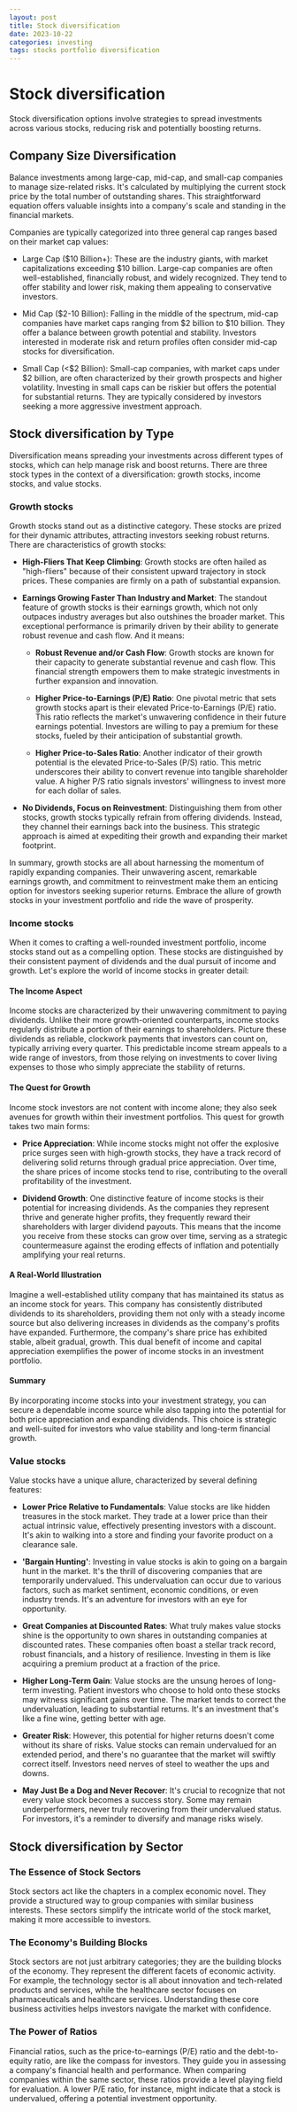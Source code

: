```yaml
---
layout: post
title: Stock diversification
date: 2023-10-22
categories: investing
tags: stocks portfolio diversification
---
```


# Stock diversification

Stock diversification options involve strategies to spread investments across various stocks, reducing risk and potentially boosting returns.

## Company Size Diversification

Balance investments among large-cap, mid-cap, and small-cap companies to manage size-related risks. It's calculated by multiplying the current stock price by the total number of outstanding shares. This straightforward equation offers valuable insights into a company's scale and standing in the financial markets.

Companies are typically categorized into three general cap ranges based on their market cap values:

- Large Cap ($10 Billion+): These are the industry giants, with market capitalizations exceeding $10 billion. Large-cap companies are often well-established, financially robust, and widely recognized. They tend to offer stability and lower risk, making them appealing to conservative investors.

- Mid Cap ($2-10 Billion): Falling in the middle of the spectrum, mid-cap companies have market caps ranging from $2 billion to $10 billion. They offer a balance between growth potential and stability. Investors interested in moderate risk and return profiles often consider mid-cap stocks for diversification.

- Small Cap (<$2 Billion): Small-cap companies, with market caps under $2 billion, are often characterized by their growth prospects and higher volatility. Investing in small caps can be riskier but offers the potential for substantial returns. They are typically considered by investors seeking a more aggressive investment approach.

## Stock diversification by Type

Diversification means spreading your investments across different types of stocks, which can help manage risk and boost returns. There are three stock types in the context of a diversification: growth stocks, income stocks, and value stocks.

### Growth stocks

Growth stocks stand out as a distinctive category. These stocks are prized for their dynamic attributes, attracting investors seeking robust returns. There are characteristics of growth stocks:

- **High-Fliers That Keep Climbing**: Growth stocks are often hailed as "high-fliers" because of their consistent upward trajectory in stock prices. These companies are firmly on a path of substantial expansion.

- **Earnings Growing Faster Than Industry and Market**: The standout feature of growth stocks is their earnings growth, which not only outpaces industry averages but also outshines the broader market. This exceptional performance is primarily driven by their ability to generate robust revenue and cash flow. And it means:

    - **Robust Revenue and/or Cash Flow**: Growth stocks are known for their capacity to generate substantial revenue and cash flow. This financial strength empowers them to make strategic investments in further expansion and innovation.

    - **Higher Price-to-Earnings (P/E) Ratio**: One pivotal metric that sets growth stocks apart is their elevated Price-to-Earnings (P/E) ratio. This ratio reflects the market's unwavering confidence in their future earnings potential. Investors are willing to pay a premium for these stocks, fueled by their anticipation of substantial growth.

    - **Higher Price-to-Sales Ratio**: Another indicator of their growth potential is the elevated Price-to-Sales (P/S) ratio. This metric underscores their ability to convert revenue into tangible shareholder value. A higher P/S ratio signals investors' willingness to invest more for each dollar of sales.

- **No Dividends, Focus on Reinvestment**: Distinguishing them from other stocks, growth stocks typically refrain from offering dividends. Instead, they channel their earnings back into the business. This strategic approach is aimed at expediting their growth and expanding their market footprint.

In summary, growth stocks are all about harnessing the momentum of rapidly expanding companies. Their unwavering ascent, remarkable earnings growth, and commitment to reinvestment make them an enticing option for investors seeking superior returns. Embrace the allure of growth stocks in your investment portfolio and ride the wave of prosperity.

### Income stocks

When it comes to crafting a well-rounded investment portfolio, income stocks stand out as a compelling option. These stocks are distinguished by their consistent payment of dividends and the dual pursuit of income and growth. Let's explore the world of income stocks in greater detail:

#### The Income Aspect

Income stocks are characterized by their unwavering commitment to paying dividends. Unlike their more growth-oriented counterparts, income stocks regularly distribute a portion of their earnings to shareholders. Picture these dividends as reliable, clockwork payments that investors can count on, typically arriving every quarter. This predictable income stream appeals to a wide range of investors, from those relying on investments to cover living expenses to those who simply appreciate the stability of returns.

#### The Quest for Growth

Income stock investors are not content with income alone; they also seek avenues for growth within their investment portfolios. This quest for growth takes two main forms:

- **Price Appreciation**: While income stocks might not offer the explosive price surges seen with high-growth stocks, they have a track record of delivering solid returns through gradual price appreciation. Over time, the share prices of income stocks tend to rise, contributing to the overall profitability of the investment.

- **Dividend Growth**: One distinctive feature of income stocks is their potential for increasing dividends. As the companies they represent thrive and generate higher profits, they frequently reward their shareholders with larger dividend payouts. This means that the income you receive from these stocks can grow over time, serving as a strategic countermeasure against the eroding effects of inflation and potentially amplifying your real returns.

#### A Real-World Illustration

Imagine a well-established utility company that has maintained its status as an income stock for years. This company has consistently distributed dividends to its shareholders, providing them not only with a steady income source but also delivering increases in dividends as the company's profits have expanded. Furthermore, the company's share price has exhibited stable, albeit gradual, growth. This dual benefit of income and capital appreciation exemplifies the power of income stocks in an investment portfolio.

#### Summary

By incorporating income stocks into your investment strategy, you can secure a dependable income source while also tapping into the potential for both price appreciation and expanding dividends. This choice is strategic and well-suited for investors who value stability and long-term financial growth.

### Value stocks

Value stocks have a unique allure, characterized by several defining features:

- **Lower Price Relative to Fundamentals**: Value stocks are like hidden treasures in the stock market. They trade at a lower price than their actual intrinsic value, effectively presenting investors with a discount. It's akin to walking into a store and finding your favorite product on a clearance sale.

- **'Bargain Hunting'**: Investing in value stocks is akin to going on a bargain hunt in the market. It's the thrill of discovering companies that are temporarily undervalued. This undervaluation can occur due to various factors, such as market sentiment, economic conditions, or even industry trends. It's an adventure for investors with an eye for opportunity.

- **Great Companies at Discounted Rates**: What truly makes value stocks shine is the opportunity to own shares in outstanding companies at discounted rates. These companies often boast a stellar track record, robust financials, and a history of resilience. Investing in them is like acquiring a premium product at a fraction of the price.

- **Higher Long-Term Gain**: Value stocks are the unsung heroes of long-term investing. Patient investors who choose to hold onto these stocks may witness significant gains over time. The market tends to correct the undervaluation, leading to substantial returns. It's an investment that's like a fine wine, getting better with age.

- **Greater Risk**: However, this potential for higher returns doesn't come without its share of risks. Value stocks can remain undervalued for an extended period, and there's no guarantee that the market will swiftly correct itself. Investors need nerves of steel to weather the ups and downs.

- **May Just Be a Dog and Never Recover**: It's crucial to recognize that not every value stock becomes a success story. Some may remain underperformers, never truly recovering from their undervalued status. For investors, it's a reminder to diversify and manage risks wisely.

## Stock diversification by Sector

### The Essence of Stock Sectors

Stock sectors act like the chapters in a complex economic novel. They provide a structured way to group companies with similar business interests. These sectors simplify the intricate world of the stock market, making it more accessible to investors.

### The Economy's Building Blocks

Stock sectors are not just arbitrary categories; they are the building blocks of the economy. They represent the different facets of economic activity. For example, the technology sector is all about innovation and tech-related products and services, while the healthcare sector focuses on pharmaceuticals and healthcare services. Understanding these core business activities helps investors navigate the market with confidence.

### The Power of Ratios

Financial ratios, such as the price-to-earnings (P/E) ratio and the debt-to-equity ratio, are like the compass for investors. They guide you in assessing a company's financial health and performance. When comparing companies within the same sector, these ratios provide a level playing field for evaluation. A lower P/E ratio, for instance, might indicate that a stock is undervalued, offering a potential investment opportunity.
